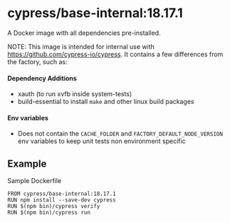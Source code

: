 # cypress/base-internal:18.17.1

A Docker image with all dependencies pre-installed.

NOTE: This image is intended for internal use with https://github.com/cypress-io/cypress. It contains a few differences from the factory, such as:

#### Dependency Additions
* xauth (to run xvfb inside system-tests)
* build-essential to install `make` and other linux build packages

#### Env variables
* Does not contain the `CACHE_FOLDER` and `FACTORY_DEFAULT_NODE_VERSION` env variables to keep unit tests non environment specific

## Example

Sample Dockerfile

```
FROM cypress/base-internal:18.17.1
RUN npm install --save-dev cypress
RUN $(npm bin)/cypress verify
RUN $(npm bin)/cypress run
```
